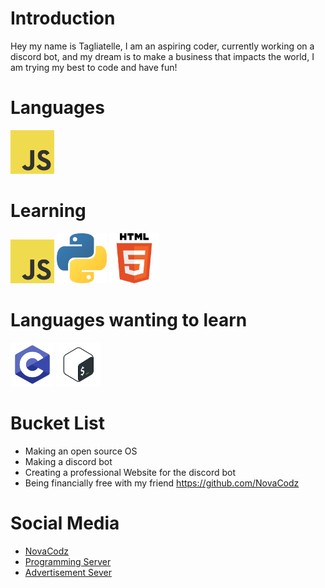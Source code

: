 # Introduction

Hey my name is Tagliatelle, I am an aspiring coder, currently working on a discord bot, and my dream is to make a business that impacts the world, I am trying my best to code and have fun!
# Languages

<img src="JavaScript.png" height = 70/>

# Learning

<img src="JavaScript.png" height = 70/> <img src="Python.png" height = 80/> <img src="HTML.png" height = 80>

# Languages wanting to learn

<img src="C.png" height = 70/> <img src="Bash.png" height = 70/>

# Bucket List

* Making an open source OS
* Making a discord bot
* Creating a professional Website for the discord bot
* Being financially free with my friend https://github.com/NovaCodz

# Social Media

* [NovaCodz](https://github.com/NovaCodz)
* [Programming Server](https://discord.gg/YNfAA8ppNT)
* [Advertisement Sever](https://discord.gg/5Rn4GjQAag)
